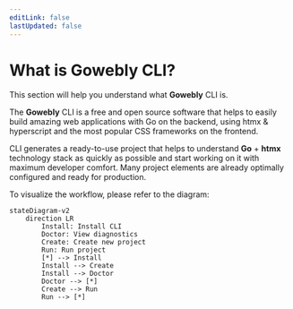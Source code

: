 ```yaml
---
editLink: false
lastUpdated: false
---
```


# What is Gowebly CLI?

This section will help you understand what **Gowebly** CLI is.

<!--@include: ../parts/es/block_want-to-try.md-->

The **Gowebly** CLI is a free and open source software that helps to easily build amazing web applications with Go on the backend, using htmx & hyperscript and the most popular CSS frameworks on the frontend.

CLI generates a ready-to-use project that helps to understand **Go** + **htmx** technology stack as quickly as possible and start working on it with maximum developer comfort. Many project elements are already optimally configured and ready for production.

To visualize the workflow, please refer to the diagram:

```mermaid
stateDiagram-v2
    direction LR
        Install: Install CLI
        Doctor: View diagnostics
        Create: Create new project
        Run: Run project
        [*] --> Install
        Install --> Create
        Install --> Doctor
        Doctor --> [*]
        Create --> Run
        Run --> [*]
```

<!--@include: ../../parts/links.md-->